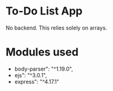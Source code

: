 # To-Do List App
No backend.  This relies solely on arrays.

# Modules used
* body-parser": "^1.19.0",
* ejs": "^3.0.1",
* express": "^4.17.1"